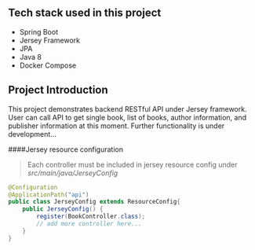 ## Tech stack used in this project
* Spring Boot
* Jersey Framework
* JPA
* Java 8
* Docker Compose

## Project Introduction
This project demonstrates backend RESTful API under Jersey framework. User can call API to get single book, list of books, 
author information, and publisher information at this moment. Further functionality is under development...  

####Jersey resource configuration  
> Each controller must be included in jersey resource config under *src/main/java/JerseyConfig* 
```java
@Configuration
@ApplicationPath("api")
public class JerseyConfig extends ResourceConfig{
    public JerseyConfig() {
        register(BookController.class);
        // add more controller here...
    }
}
```







